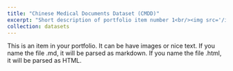 ```yaml
---
title: "Chinese Medical Documents Dataset (CMDD)"
excerpt: "Short description of portfolio item number 1<br/><img src='/images/500x300.png'>"
collection: datasets
---
```


This is an item in your portfolio. It can be have images or nice text. If you name the file .md, it will be parsed as markdown. If you name the file .html, it will be parsed as HTML.
